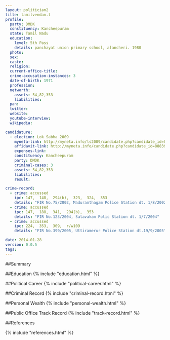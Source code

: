 ```yaml
---
layout: politician2
title: tamilvendan.t
profile: 
  party: DMDK
  constituency: Kancheepuram
  state: Tamil Nadu
  education: 
    level: 5th Pass
    details: panchayat union primary school, alancheri. 1980
  photo: 
  sex: 
  caste: 
  religion: 
  current-office-title: 
  crime-accusation-instances: 3
  date-of-birth: 1971
  profession: 
  networth: 
    assets: 54,82,353
    liabilities: 
  pan: 
  twitter: 
  website: 
  youtube-interview: 
  wikipedia: 

candidature: 
  - election: Lok Sabha 2009
    myneta-link: http://myneta.info/ls2009/candidate.php?candidate_id=8883
    affidavit-link: http://myneta.info/candidate.php?candidate_id=8883&scan=original
    expenses-link: 
    constituency: Kancheepuram 
    party: DMDK
    criminal-cases: 3
    assets: 54,82,353
    liabilities: 
    result:  

crime-record: 
  - crime: accussed
    ipc: 147,  148,  294(b),  323,  324,  353
    details: "FIR No.75/2002, Maduranthagam Police Station dt. 1/8/2002" 
  - crime: accussed
    ipc: 147,  188,  341,  294(b),  353
    details: "FIR No.123/2004, Salavakam Polic Station dt. 1/7/2004" 
  - crime: accussed
    ipc: 224,  353,  309,  r/w109
    details: "FIR No.399/2005, Uttiramerur Police Station dt.19/9/2005" 

date: 2014-01-28
version: 0.0.5
tags: 
---
```

##Summary


##Education
{% include "education.html" %}


##Political Career
{% include "political-career.html" %}


##Criminal Record
{% include "criminal-record.html" %}


##Personal Wealth
{% include "personal-wealth.html" %}


##Public Office Track Record
{% include "track-record.html" %}


##References


{% include "references.html" %}